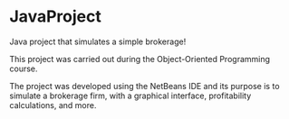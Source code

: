 # JavaProject
Java project that simulates a simple brokerage!

This project was carried out during the Object-Oriented Programming course.

The project was developed using the NetBeans IDE and its purpose is to simulate a brokerage firm, with a graphical interface, profitability calculations, and more.
